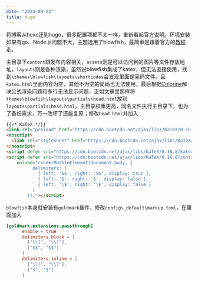 ```yaml
---
date: "2024-09-23"
title: hugo
---
```


将博客从hexo迁到hugo，很多配置项都不太一样，重新看起官方说明。环境安装如果有go、Node.js问题不大，主题选用了blowfish，最简单是跟着官方的[教程](https://blowfish.page/zh-cn/docs/getting-started/)走。

主目录下`content`跟发布内容相关，`assets`则是可以访问到的图片等文件存放地址，`layouts`则是各种渲染，虽然说blowfish集成了katex，但无法直接使用，找到`\themes\blowfish\layouts\shortcodes`会发现里面是简码文件，且`katex.html`里面内容为空，其他不为空的简码也无法使用，最后根据[Chlorine](https://www.yoghurtlee.com/hugo-math-rendering)解决公式渲染问题和多行无法显示问题，正如文章里那样将`themes\blowfish\layouts\partials\head.html`放到`layouts\partials\head.html`，主目录权重更高，同名文件执行主目录下，也为了备份需求，万一改坏了还能复原；修改`head.html`并加入

```html
{{/* KaTeX */}}
<link rel="preload" href="https://cdn.bootcdn.net/ajax/libs/KaTeX/0.16.8/katex.min.css" as="style" onload="this.onload=null;this.rel='stylesheet'">
<noscript>
  <link rel="stylesheet" href="https://cdn.bootcdn.net/ajax/libs/KaTeX/0.16.8/katex.min.css">
</noscript>
<script defer src="https://cdn.bootcdn.net/ajax/libs/KaTeX/0.16.8/katex.min.js" crossorigin="anonymous"></script>
<script defer src="https://cdn.bootcdn.net/ajax/libs/KaTeX/0.16.8/contrib/auto-render.min.js" crossorigin="anonymous"
    onload="renderMathInElement(document.body, {
          delimiters: [
            { left: '$$', right: '$$', display: true },
            { left: '$', right: '$', display: false },
            { left: '\$', right: '\$', display: false }
          ]
        });"></script>
```

`blowfish`本身就安装有`goldmark`插件，修改`config\_default\markup.toml`，在里面加入

```toml
[goldmark.extensions.passthrough]
      enable = true
      delimiters.block = [
        ["\\[", "\\]"],
        ["$$", "$$"]
      ]
      delimiters.inline = [
        ["\\(", "\\)"],
        ["$", "$"]
      ]
```

